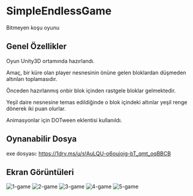 # SimpleEndlessGame
Bitmeyen koşu oyunu

## Genel Özellikler
Oyun Unity3D ortamında hazırlandı. 

Amaç, bir küre olan player nesnesinin önüne gelen bloklardan düşmeden altınları toplamasıdır.

Önceden hazırlanmış onbir blok içinden rastgele bloklar gelmektedir. 

Yeşil daire nesnesine temas edildiğinde o blok içindeki altınlar yeşil renge dönerek iki puan olurlar.

Animasyonlar için DOTween eklentisi kullanıldı.

## Oynanabilir Dosya

exe dosyası: https://1drv.ms/u/s!AuLQU-o6oujoig-bT_qmt_oqBBCB

## Ekran Görüntüleri

![1-game](https://user-images.githubusercontent.com/22852253/53297856-b0137c80-3835-11e9-86af-8afe7a4fedc4.PNG)
![2-game](https://user-images.githubusercontent.com/22852253/53297857-b0137c80-3835-11e9-934d-b628ba5cc854.PNG)
![3-game](https://user-images.githubusercontent.com/22852253/53297858-b0137c80-3835-11e9-9aa3-56611e4df32a.PNG)
![4-game](https://user-images.githubusercontent.com/22852253/53297859-b0ac1300-3835-11e9-8a45-d5db038cedfe.PNG)
![5-game](https://user-images.githubusercontent.com/22852253/53297860-b0ac1300-3835-11e9-8883-c74cd471734f.PNG)

